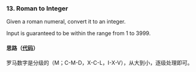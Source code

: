 ### 13. Roman to Integer

Given a roman numeral, convert it to an integer.

Input is guaranteed to be within the range from 1 to 3999.

#### 思路（[代码](https://github.com/sherlock-y/LeetCode/blob/master/src/main/java/org/sherlocky/leetcode/math/romanToInteger/Solution.java)）

罗马数字是分级的（M；C-M-D，X-C-L，I-X-V），从大到小，逐级处理即可。
